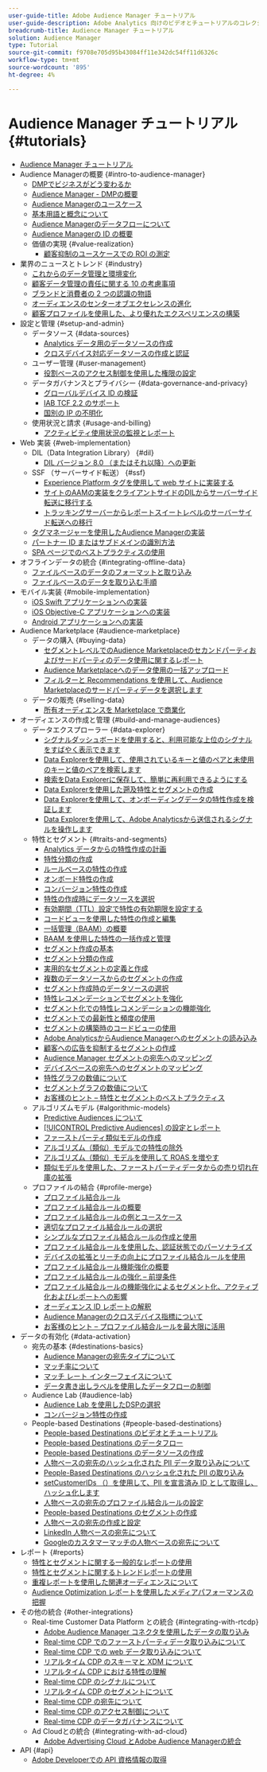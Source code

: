 ```yaml
---
user-guide-title: Adobe Audience Manager チュートリアル
user-guide-description: Adobe Analytics 向けのビデオとチュートリアルのコレクションです。
breadcrumb-title: Audience Manager チュートリアル
solution: Audience Manager
type: Tutorial
source-git-commit: f9708e705d95b43084ff11e342dc54ff11d6326c
workflow-type: tm+mt
source-wordcount: '895'
ht-degree: 4%

---
```



# Audience Manager チュートリアル {#tutorials}

+ [Audience Manager チュートリアル](overview.md)
+ Audience Managerの概要 {#intro-to-audience-manager}
   + [DMPでビジネスがどう変わるか](intro-to-audience-manager/how-a-dmp-can-change-your-business.md)
   + [Audience Manager - DMPの概要](intro-to-audience-manager/audience-manager-overview-of-a-dmp.md)
   + [Audience Managerのユースケース](intro-to-audience-manager/audience-manager-use-cases.md)
   + [基本用語と概念について](intro-to-audience-manager/understanding-basic-terms-and-concepts-in-audience-manager.md)
   + [Audience Managerのデータフローについて](intro-to-audience-manager/understanding-the-data-flow-in-audience-manager.md)
   + [Audience Managerの ID の概要](intro-to-audience-manager/introduction-to-identity-in-audience-manager.md)
   + 価値の実現 {#value-realization}
      + [顧客抑制のユースケースでの ROI の測定](intro-to-audience-manager/value-realization/measuring-roi-in-a-customer-suppression-use-case.md)
+ 業界のニュースとトレンド {#industry}
   + [ これからのデータ管理と環境変化 ](https://experienceleague.adobe.com/docs/platform-learn/tutorials/industry/the-future-of-data-management-and-the-changing-environment.html?lang=ja)
   + [ 顧客データ管理の責任に関する 10 の考慮事項 ](https://experienceleague.adobe.com/docs/platform-learn/tutorials/privacy/ten-considerations-for-responsible-customer-data-management.html?lang=ja)
   + [ ブランドと消費者の 2 つの認識の物語 ](https://experienceleague.adobe.com/docs/platform-learn/tutorials/industry/brands-vs-consumers.html?lang=ja)
   + [ オーディエンスのセンターオブエクセレンスの進化 ](https://experienceleague.adobe.com/docs/platform-learn/tutorials/industry/evolving-your-audience-center-of-excellence.html?lang=ja)
   + [ 顧客プロファイルを使用した、より優れたエクスペリエンスの構築 ](https://experienceleague.adobe.com/docs/platform-learn/tutorials/industry/building-better-experiences-with-customer-profiles.html?lang=ja)
+ 設定と管理 {#setup-and-admin}
   + データソース {#data-sources}
      + [Analytics データ用のデータソースの作成](setup-and-admin/data-sources/create-a-data-source-for-analytics-data.md)
      + [クロスデバイス対応データソースの作成と認証](setup-and-admin/data-sources/creating-a-cross-device-data-source-and-authenticating.md)
   + ユーザー管理 {#user-management}
      + [役割ベースのアクセス制御を使用した権限の設定](setup-and-admin/user-management/setting-permissions-with-role-based-access-control.md)
   + データガバナンスとプライバシー {#data-governance-and-privacy}
      + [グローバルデバイス ID の検証](setup-and-admin/data-governance-and-privacy/global-device-id-validation.md)
      + [IAB TCF 2.2 のサポート](setup-and-admin/data-governance-and-privacy/iab-tcf-support.md)
      + [国別の IP の不明化](setup-and-admin/data-governance-and-privacy/ip-obfuscation-by-country.md)
   + 使用状況と請求 {#usage-and-billing}
      + [アクティビティ使用状況の監視とレポート](setup-and-admin/usage-and-billing/monitoring-and-reporting-on-activity-usage.md)
+ Web 実装 {#web-implementation}
   + DIL（Data Integration Library） {#dil}
      + [DIL バージョン 8.0 （またはそれ以降）への更新](web-implementation/dil/updating-to-dil-version-8-0-or-greater.md)
   + SSF （サーバーサイド転送） {#ssf}
      + [Experience Platform タグを使用して web サイトに実装する ](https://experienceleague.adobe.com/docs/launch-learn/implementing-in-websites-with-launch/index.html?lang=ja)
      + [サイトのAAMの実装をクライアントサイドのDILからサーバーサイド転送に移行する](web-implementation/ssf/migrating-your-site-implementation-from-client-side-dil-to-server-side-forwarding.md)
      + [トラッキングサーバーからレポートスイートレベルのサーバーサイド転送への移行](web-implementation/ssf/migrating-from-tracking-server-to-report-suite-level-server-side-forwarding.md)
   + [タグマネージャーを使用したAudience Managerの実装](web-implementation/using-tag-managers-to-implement-audience-manager.md)
   + [パートナー ID またはサブドメインの識別方法](web-implementation/how-to-identify-your-partner-id-or-subdomain.md)
   + [SPA ページでのベストプラクティスの使用](web-implementation/using-best-practices-on-spa-pages-when-sending-data-to-aam.md)
+ オフラインデータの統合 {#integrating-offline-data}
   + [ファイルベースのデータのフォーマットと取り込み](integrating-offline-data/formatting-and-ingesting-file-based-data.md)
   + [ファイルベースのデータを取り込む手順](integrating-offline-data/steps-for-ingesting-file-based-data.md)
+ モバイル実装 {#mobile-implementation}
   + [iOS Swift アプリケーションへの実装 ](https://experienceleague.adobe.com/docs/launch-learn/implementing-in-mobile-ios-swift-apps-with-launch/index.html?lang=ja)
   + [iOS Objective-C アプリケーションへの実装 ](https://experienceleague.adobe.com/docs/launch-learn/implementing-in-mobile-ios-objective-c-apps-with-launch/index.html?lang=ja)
   + [Android アプリケーションへの実装 ](https://experienceleague.adobe.com/docs/launch-learn/implementing-in-mobile-android-apps-with-launch/index.html?lang=ja)
+ Audience Marketplace {#audience-marketplace}
   + データの購入 {#buying-data}
      + [セグメントレベルでのAudience Marketplaceのセカンドパーティおよびサードパーティのデータ使用に関するレポート](audience-marketplace/buying-data/reporting-2nd-and-3rd-party-data-usage-in-the-audience-marketplace-at-the-segment-level.md)
      + [Audience Marketplaceへのデータ使用の一括アップロード](audience-marketplace/buying-data/bulk-uploading-data-usage-into-the-audience-marketplace.md)
      + [フィルターと Recommendations を使用して、Audience Marketplaceのサードパーティデータを選択します](audience-marketplace/buying-data/using-filters-and-recommendations-to-choose-3rd-party-data-in-audience-marketplace.md)
   + データの販売 {#selling-data}
      + [所有オーディエンスを Marketplace で商業化](audience-marketplace/selling-data/commercialize-owned-audiences-on-marketplace.md)
+ オーディエンスの作成と管理 {#build-and-manage-audiences}
   + データエクスプローラー {#data-explorer}
      + [シグナルダッシュボードを使用すると、利用可能な上位のシグナルをすばやく表示できます](build-and-manage-audiences/data-explorer/using-the-signals-dashboard-to-quickly-view-top-available-signals.md)
      + [Data Explorerを使用して、使用されているキーと値のペアと未使用のキーと値のペアを検索します](build-and-manage-audiences/data-explorer/using-data-explorer-to-search-for-used-and-unused-key-value-pairs.md)
      + [検索をData Explorerに保存して、簡単に再利用できるようにする](build-and-manage-audiences/data-explorer/saving-searches-in-data-explorer-for-convenience-in-re-use.md)
      + [Data Explorerを使用した遡及特性とセグメントの作成](build-and-manage-audiences/data-explorer/using-data-explorer-to-create-retroactive-traits-and-segments.md)
      + [Data Explorerを使用して、オンボーディングデータの特性作成を検証します](build-and-manage-audiences/data-explorer/using-data-explorer-to-validate-trait-creation-for-your-onboarded-data.md)
      + [Data Explorerを使用して、Adobe Analyticsから送信されるシグナルを操作します](build-and-manage-audiences/data-explorer/using-data-explorer-to-work-with-signals-coming-from-adobe-analytics.md)
   + 特性とセグメント {#traits-and-segments}
      + [Analytics データからの特性作成の計画](build-and-manage-audiences/traits-and-segments/planning-trait-creation-from-analytics-data.md)
      + [特性分類の作成](build-and-manage-audiences/traits-and-segments/creating-a-trait-taxonomy.md)
      + [ルールベースの特性の作成](build-and-manage-audiences/traits-and-segments/creating-rule-based-traits.md)
      + [オンボード特性の作成](build-and-manage-audiences/traits-and-segments/creating-onboarded-traits.md)
      + [コンバージョン特性の作成](build-and-manage-audiences/traits-and-segments/creating-conversion-traits.md)
      + [特性の作成時にデータソースを選択](build-and-manage-audiences/traits-and-segments/choosing-a-data-source-when-creating-traits.md)
      + [有効期間（TTL）設定で特性の有効期限を設定する](build-and-manage-audiences/traits-and-segments/configuring-trait-expiration-with-the-time-to-live-ttl-setting.md)
      + [コードビューを使用した特性の作成と編集](build-and-manage-audiences/traits-and-segments/using-code-view-to-create-and-edit-traits.md)
      + [一括管理（BAAM）の概要](build-and-manage-audiences/traits-and-segments/introduction-to-bulk-management-baaam.md)
      + [BAAM を使用した特性の一括作成と管理](build-and-manage-audiences/traits-and-segments/creating-and-managing-traits-in-bulk-with-baaam.md)
      + [セグメント作成の基本](build-and-manage-audiences/traits-and-segments/the-basics-of-creating-segments.md)
      + [セグメント分類の作成](build-and-manage-audiences/traits-and-segments/creating-a-segment-taxonomy.md)
      + [実用的なセグメントの定義と作成](build-and-manage-audiences/traits-and-segments/practical-segment-definition-and-creation.md)
      + [複数のデータソースからのセグメントの作成](build-and-manage-audiences/traits-and-segments/creating-segments-from-multiple-data-sources.md)
      + [セグメント作成時のデータソースの選択](build-and-manage-audiences/traits-and-segments/choosing-a-data-source-when-creating-a-segment.md)
      + [特性レコメンデーションでセグメントを強化](build-and-manage-audiences/traits-and-segments/enhancing-your-segments-with-trait-recommendations.md)
      + [セグメント化での特性レコメンデーションの機能強化](build-and-manage-audiences/traits-and-segments/trait-recommendation-enhancements-in-the-segment-builder.md)
      + [セグメントでの最新性と頻度の使用](build-and-manage-audiences/traits-and-segments/using-recency-and-frequency-in-segments.md)
      + [セグメントの構築時のコードビューの使用](build-and-manage-audiences/traits-and-segments/using-code-view-when-building-segments.md)
      + [Adobe AnalyticsからAudience Managerへのセグメントの読み込み](build-and-manage-audiences/traits-and-segments/import-aa-segments-into-aam.md)
      + [顧客への広告を抑制するセグメントの作成](build-and-manage-audiences/traits-and-segments/building-a-segment-to-suppress-ads-to-customers.md)
      + [Audience Manager セグメントの宛先へのマッピング](build-and-manage-audiences/traits-and-segments/mapping-audience-manager-segments-to-destinations.md)
      + [デバイスベースの宛先へのセグメントのマッピング](build-and-manage-audiences/traits-and-segments/mapping-segments-to-a-device-based-destination.md)
      + [特性グラフの数値について](build-and-manage-audiences/traits-and-segments/understanding-numbers-in-the-trait-graph.md)
      + [セグメントグラフの数値について](build-and-manage-audiences/traits-and-segments/understanding-numbers-in-the-segment-graph.md)
      + [お客様のヒント – 特性とセグメントのベストプラクティス](build-and-manage-audiences/traits-and-segments/customer-tips-traits-and-segments-best-practices.md)
   + アルゴリズムモデル {#algorithmic-models}
      + [Predictive Audiences について](build-and-manage-audiences/algorithmic-models/understanding-predictive-audiences.md)
      + [[!UICONTROL Predictive Audiences] の設定とレポート](build-and-manage-audiences/algorithmic-models/configure-and-report-on-predictive-audiences.md)
      + [ファーストパーティ類似モデルの作成](build-and-manage-audiences/algorithmic-models/creating-a-first-party-look-alike-model.md)
      + [アルゴリズム（類似）モデルでの特性の除外](build-and-manage-audiences/algorithmic-models/excluding-traits-in-algorithmic-look-alike-models.md)
      + [アルゴリズム（類似）モデルを使用して ROAS を増やす](build-and-manage-audiences/algorithmic-models/increase-roas-by-using-algorithmic-look-alike-models.md)
      + [類似モデルを使用した、ファーストパーティデータからの売り切れ在庫の拡張](build-and-manage-audiences/algorithmic-models/using-look-alike-models-to-extend-sold-out-inventory-from-your-1st-party-data.md)
   + プロファイルの結合 {#profile-merge}
      + [プロファイル結合ルール](build-and-manage-audiences/profile-merge/profile-merge.md)
      + [プロファイル結合ルールの概要](build-and-manage-audiences/profile-merge/overview-of-profile-merge-rules.md)
      + [プロファイル結合ルールの例とユースケース](build-and-manage-audiences/profile-merge/profile-merge-rule-examples-and-use-cases.md)
      + [適切なプロファイル結合ルールの選択](build-and-manage-audiences/profile-merge/choosing-the-right-profile-merge-rule.md)
      + [シンプルなプロファイル結合ルールの作成と使用](build-and-manage-audiences/profile-merge/creating-and-using-simple-profile-merge-rules.md)
      + [プロファイル結合ルールを使用した、認証状態でのパーソナライズ](build-and-manage-audiences/profile-merge/using-profile-merge-rules-to-personalize-in-an-authenticated-state.md)
      + [デバイスの拡張とリーチの向上にプロファイル結合ルールを使用](build-and-manage-audiences/profile-merge/using-profile-merge-rules-for-device-extension-and-increased-reach.md)
      + [プロファイル結合ルール機能強化の概要](build-and-manage-audiences/profile-merge/overview-of-profile-merge-rule-enhancements.md)
      + [プロファイル結合ルールの強化 – 前提条件](build-and-manage-audiences/profile-merge/profile-merge-rule-enhancements-pre-requisites.md)
      + [プロファイル結合ルールの機能強化によるセグメント化、アクティブ化およびレポートへの影響](build-and-manage-audiences/profile-merge/how-profile-merge-rule-enhancements-impact-segmentation-activation-and-reporting.md)
      + [オーディエンス ID レポートの解釈](build-and-manage-audiences/profile-merge/interpret-audience-identity-reporting.md)
      + [Audience Managerのクロスデバイス指標について](build-and-manage-audiences/profile-merge/understanding-cross-device-metrics-in-audience-manager.md)
      + [お客様のヒント – プロファイル結合ルールを最大限に活用](build-and-manage-audiences/profile-merge/customer-tips-getting-the-most-out-of-profile-merge-rules.md)
+ データの有効化 {#data-activation}
   + 宛先の基本 {#destinations-basics}
      + [Audience Managerの宛先タイプについて](data-activation/destinations-basics/understanding-audience-manager-destination-types.md)
      + [マッチ率について](data-activation/destinations-basics/understanding-match-rates.md)
      + [マッチ レート インターフェイスについて](data-activation/destinations-basics/understanding-the-match-rate-interface-in-audience-manager.md)
      + [データ書き出しラベルを使用したデータフローの制御](data-activation/destinations-basics/using-data-export-labels-to-control-data-flow.md)
   + Audience Lab {#audience-lab}
      + [Audience Lab を使用したDSPの選択](data-activation/audience-lab/using-audience-lab-to-choose-a-dsp.md)
      + [ コンバージョン特性の作成 ](https://experienceleague.adobe.com/docs/audience-manager-learn/tutorials/build-and-manage-audiences/traits-and-segments/creating-conversion-traits.html?lang=ja)
   + People-based Destinations {#people-based-destinations}
      + [People-based Destinations のビデオとチュートリアル](data-activation/people-based-destinations/pbd.md)
      + [People-based Destinations のデータフロー](data-activation/people-based-destinations/people-based-destinations-data-flow.md)
      + [People-based Destinations のデータソースの作成](data-activation/people-based-destinations/creating-a-data-source-for-people-based-destinations.md)
      + [人物ベースの宛先のハッシュ化された PII データ取り込みについて](data-activation/people-based-destinations/understanding-hashed-pii-data-ingestion-for-people-based-destinations.md)
      + [People-Based Destinations のハッシュ化された PII の取り込み](data-activation/people-based-destinations/ingesting-hashed-pii-for-people-based-destinations.md)
      + [setCustomerIDs （）を使用して、PII を宣言済み ID として取得し、ハッシュ化します](data-activation/people-based-destinations/using-setcustomerids-to-ingest-and-hash-pii-as-a-declared-id.md)
      + [人物ベースの宛先のプロファイル結合ルールの設定](data-activation/people-based-destinations/configuring-profile-merge-rules-for-people-based-destinations.md)
      + [People-based Destinations のセグメントの作成](data-activation/people-based-destinations/creating-segments-for-people-based-destinations.md)
      + [人物ベースの宛先の作成と設定](data-activation/people-based-destinations/create-and-configure-people-based-destinations.md)
      + [LinkedIn 人物ベースの宛先について](data-activation/people-based-destinations/understanding-and-configuring-the-linkedin-pbd.md)
      + [Googleのカスタマーマッチの人物ベースの宛先について](data-activation/people-based-destinations/understanding-and-configuring-the-google-customer-match-pbd.md)
+ レポート {#reports}
   + [特性とセグメントに関する一般的なレポートの使用](reports/using-general-reports-with-traits-and-segments.md)
   + [特性とセグメントに関するトレンドレポートの使用](reports/using-trended-reports-with-traits-and-segments.md)
   + [重複レポートを使用した関連オーディエンスについて](reports/understand-related-audiences-with-overlap-reports.md)
   + [Audience Optimization レポートを使用したメディアパフォーマンスの把握](reports/using-audience-optimization-reports-to-understand-media-performance.md)
+ その他の統合 {#other-integrations}
   + Real-time Customer Data Platform との統合 {#integrating-with-rtcdp}
      + [Adobe Audience Manager コネクタを使用したデータの取り込み ](https://experienceleague.adobe.com/docs/platform-learn/tutorials/sources/ingest-data-from-aam.html?lang=ja#sources)
      + [Real-time CDP でのファーストパーティデータ取り込みについて](other-integrations/integrating-with-rtcdp/rtcdp-1pd-ingestion-for-aam-users.md)
      + [Real-time CDP での web データ取り込みについて](other-integrations/integrating-with-rtcdp/rtcdp-web-ingestion-for-aam-users.md)
      + [リアルタイム CDP のスキーマと XDM について](other-integrations/integrating-with-rtcdp/rtcdp-schemas-xdm-for-aam-users.md)
      + [リアルタイム CDP における特性の理解](other-integrations/integrating-with-rtcdp/rtcdp-traits-for-aam-users.md)
      + [Real-time CDP のシグナルについて](other-integrations/integrating-with-rtcdp/rtcdp-signals-for-aam-users.md)
      + [リアルタイム CDP のセグメントについて](other-integrations/integrating-with-rtcdp/rtcdp-segments-for-aam-users.md)
      + [Real-time CDP の宛先について](other-integrations/integrating-with-rtcdp/rtcdp-destinations-for-aam-users.md)
      + [Real-time CDP のアクセス制御について](other-integrations/integrating-with-rtcdp/rtcdp-access-control-for-aam-users.md)
      + [Real-time CDP のデータガバナンスについて](other-integrations/integrating-with-rtcdp/rtcdp-data-gov-for-aam-users.md)
   + Ad Cloudとの統合 {#integrating-with-ad-cloud}
      + [Adobe Advertising Cloud とAdobe Audience Managerの統合](other-integrations/integrating-with-ad-cloud/advertising-cloud-and-audience-manager-integration.md)
+ API {#api}
   + [Adobe Developerでの API 資格情報の取得](api/retrieve-api-credentials-in-adobe-io.md)
